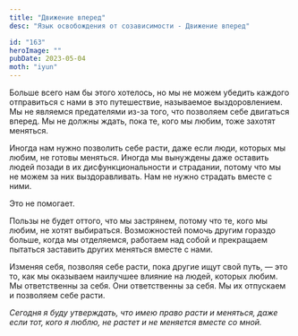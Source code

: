 ```yaml
---
title: "Движение вперед"
desc: "Язык освобождения от созависимости - Движение вперед"

id: "163"
heroImage: ""
pubDate: 2023-05-04
moth: "iyun"
---
```


Больше всего нам бы этого хотелось, но мы не можем убедить каждого отправиться
с нами в это путешествие, называемое выздоровлением. Мы не являемся
предателями из-за того, что позволяем себе двигаться вперед. Мы не должны
ждать, пока те, кого мы любим, тоже захотят меняться.

Иногда нам нужно позволить себе расти, даже если люди, которых мы любим, не
готовы меняться. Иногда мы вынуждены даже оставить людей позади в их
дисфункциональности и страдании, потому что мы не можем за них выздоравливать.
Нам не нужно страдать вместе с ними.

Это не помогает.

Пользы не будет оттого, что мы застрянем, потому что те, кого мы любим, не
хотят выбираться. Возможностей помочь другим гораздо больше, когда мы
отделяемся, работаем над собой и прекращаем пытаться заставить других меняться
вместе с нами.

Изменяя себя, позволяя себе расти, пока другие ищут свой путь, — это то, как
мы оказываем наилучшее влияние на людей, которых любим. Мы ответственны за
себя. Они ответственны за себя. Мы их отпускаем и позволяем себе расти.

_Сегодня_ _я_ _буду_ _утверждать,_ _что_ _имею_ _право_ _расти_ _и_
_меняться,_ _даже_ _если_ _тот,_ _кого_ _я_ _люблю,_ _не_ _растет_ _и_ _не_
_меняется_ _вместе_ _со_ _мной._
